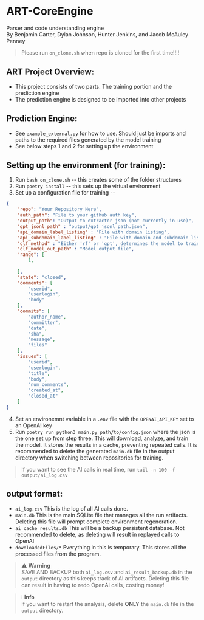 # ART-CoreEngine
Parser and code understanding engine
<br>
By Benjamin Carter, Dylan Johnson, Hunter Jenkins, and Jacob McAuley Penney
 
> Please run `on_clone.sh` when repo is cloned for the first time!!!!

## ART Project Overview:

- This project consists of two parts. The training portion and the prediction engine
- The prediction engine is designed to be imported into other projects

## Prediction Engine:
- See `example_external.py` for how to use. Should just be imports and paths to the
required files generated by the model training
- See below steps 1 and 2 for setting up the environment

## Setting up the environment (for training):
1. Run `bash on_clone.sh` -- this creates some of the folder structures
2. Run `poetry install` -- this sets up the virtual environment
3. Set up a configuration file for training -- 

``` json
{
    "repo": "Your Repository Here",
    "auth_path": "File to your github auth key",
    "output_path": "Output to extractor json (not currently in use)",
    "gpt_jsonl_path" : "output/gpt_jsonl_path.json",
    "api_domain_label_listing" : "File with domain listing",
    "api_subdomain_label_listing" : "File with domain and subdomain listing",
    "clf_method" : "Either 'rf' or 'gpt', determines the model to train",
    "clf_model_out_path" : "Model output file",
    "range": [
        1,
        
    ],
    "state": "closed",
    "comments": [
        "userid",
        "userlogin",
        "body"
    ],
    "commits": [
        "author_name",
        "committer",
        "date",
        "sha",
        "message",
        "files"
    ],
    "issues": [
        "userid",
        "userlogin",
        "title",
        "body",
        "num_comments",
        "created_at",
        "closed_at"
    ]
}
```
4. Set an environemnt variable in a `.env` file with the `OPENAI_API_KEY` set to an OpenAI key
5. Run `poetry run python3 main.py path/to/config.json` where the json is the one set 
up from step three. This will download, analyze, and train the model. It stores the results in 
a cache, preventing repeated calls. It is recommended to delete the generated `main.db` file 
in the output directory when switching between repositories for training.


> If you want to see the AI calls in real time, run
> `tail -n 100 -f output/ai_log.csv`



## output format:
- `ai_log.csv` This is the log of all AI calls done.
- `main.db` This is the main SQLite file that manages all the run artifacts. Deleting this file will prompt complete environment regeneration.
- `ai_cache_results.db` This will be a backup persistent database. Not recommended to delete, as deleting will result in replayed calls to OpenAI
- `downloadedFiles/*` Everything in this is temporary. This stores all the processed files from the program.

> :warning: **Warning**<br>
SAVE AND BACKUP both `ai_log.csv` and `ai_result_backup.db` in the `output` directory as this keeps track of AI artifacts. Deleting this file can result in having to redo OpenAI calls, costing money!

> :information_source: **Info**<br>
If you want to restart the analysis, delete **ONLY** the `main.db` file in the `output` directory.

